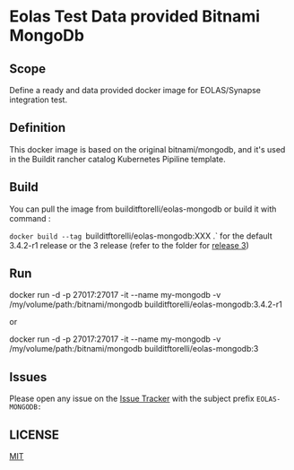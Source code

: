 # Eolas Test Data provided Bitnami MongoDb

## Scope

Define a ready and data provided docker image for EOLAS/Synapse integration test.

## Definition

This docker image is based on the original bitnami/mongodb, and it's used in the Buildit rancher catalog Kubernetes Pipiline template.

## Build

You can pull the image from builditftorelli/eolas-mongodb or build it with command :

`docker build --tag `builditftorelli/eolas-mongodb:XXX .` for the default 3.4.2-r1 release or the 3 release (refer to the folder for [release 3](/3/eolas-bitnami-mongodb/3))

## Run

docker run -d  -p 27017:27017 -it --name my-mongodb -v /my/volume/path:/bitnami/mongodb builditftorelli/eolas-mongodb:3.4.2-r1

or

docker run -d  -p 27017:27017 -it --name my-mongodb -v /my/volume/path:/bitnami/mongodb builditftorelli/eolas-mongodb:3

## Issues

Please open any issue on the [Issue Tracker](https://github.com/fabriziotorelli-wipro/rig-docker-machines/issues) with the subject prefix `EOLAS-MONGODB:`

## LICENSE

[MIT](/LICENSE)
